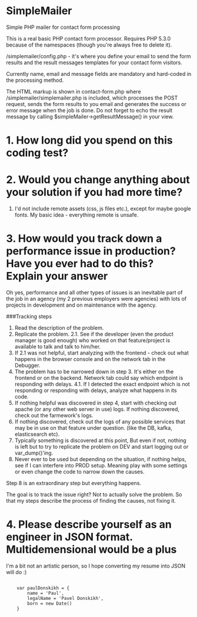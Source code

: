 # SimpleMailer
Simple PHP mailer for contact form processing

This is a real basic PHP contact form processor.
Requires PHP 5.3.0 because of the namespaces (though you're always free to delete it).

/simplemailer/config.php - it's where you define your email to send the form results and the result messages templates for your contact form visitors.

Currently name, email and message fields are mandatory and hard-coded in the processing method.

The HTML markup is shown in contact-form.php where /simplemailer/simplemailer.php is included, which processes the POST request, sends the form results to you email and generates the success or error message when the job is done.
Do not forget to echo the result message by calling $simpleMailer->getResultMessage() in your view.

# 1. How long did you spend on this coding test?

# 2. Would you change anything about your solution if you had more time?

1. I'd not include remote assets (css, js files etc.), except for maybe google fonts. My basic idea - everything remote is unsafe.





# 3. How would you track down a performance issue in production? Have you ever had to do this? Explain your answer

Oh yes, performance and all other types of issues is an inevitable part of the job in an agency (my 2 previous employers were agencies) with lots of projects in development and on maintenance with the agency.

###Tracking steps


1. Read the description of the problem.</li>
2. Replicate the problem.
	2.1. See if the developer (even the product manager is good enough) who worked on that feature/project is available to talk and talk to him/her.
3. If 2.1 was not helpful, start analyzing with the frontend - check out what happens in the browser console and on the network tab in the Debugger.
4. The problem has to be narrowed down in step 3. It's either on the frontend or on the backend. Network tab could say which endpoint is responding with delays.
	4.1. If I detected the exact endpoint which is not responding or responding with delays, analyze what happens in its code.</li>
5. If nothing helpful was discovered in step 4, start with checking out apache (or any other web server in use) logs. If nothing discovered, check out the farmework's logs.
6. If nothing discovered, check out the logs of any possible services that may be in use on that feature under question. (like the DB, kafka, elasticsearch etc). 
7. Typically something is discovered at this point, But even if not, nothing is left but to try to replicate the problem on DEV and start logging out or var_dump()'ing.
8. Never ever to be used but depending on the situation, if nothing helps, see if I can interfere into PROD setup. Meaning play with some settings or even change the code to narrow down the causes.

Step 8 is an extraordinary step but everything happens.</p>

The goal is to track the issue right? Not to actually solve the problem. So that my steps describe the process of finding the causes, not fixing it.




# 4. Please describe yourself as an engineer in JSON format. Multidemensional would be a plus

I'm a bit not an artistic person, so I hope converting my resume into JSON will do :)

<code>
	var paulDonskikh = {
		name = 'Paul',
		legalName = 'Pavel Donskikh',
		born = new Date()
	}
</code>
